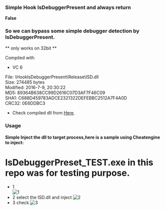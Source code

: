 ### Simple Hook IsDebuggerPresent and always return  
**False**  
### So we can bypass some simple debugger detection by IsDebuggerPresent.
** only works on 32bit **  

Compiled with   

- VC 6  

File: \HookIsDebuggerPresent\Release\ISD.dll  
Size: 274485 bytes  
Modified: 2016-7-9, 20\:30\:22  
MD5: 89364B638CC99D2616C07D3AF7F46C09  
SHA1: C688D459783ADCE2321322DEFEBBC2512A7F4A0D  
CRC32: 0E6DDBC3  

- Check compiled dll from [Here](https://github.com/Arryboom/BypassIsDebuggerPresent/releases/download/Init/IsdebuggerPresent.zip "DLL").  
### Usage  
#### Simple Inject the dll to target process,here is a sample using Cheatengine to inject:
# IsDebuggerPreset_TEST.exe in this repo was for testing purpose.  
- 1   
  ![1](https://github.com/Arryboom/BypassIsDebuggerPresent/blob/master/Readme/1.png)
- 2  select the ISD.dll and inject
  ![2](https://github.com/Arryboom/BypassIsDebuggerPresent/blob/master/Readme/2.png)
- 3 check
  ![3](https://github.com/Arryboom/BypassIsDebuggerPresent/blob/master/Readme/3.png)